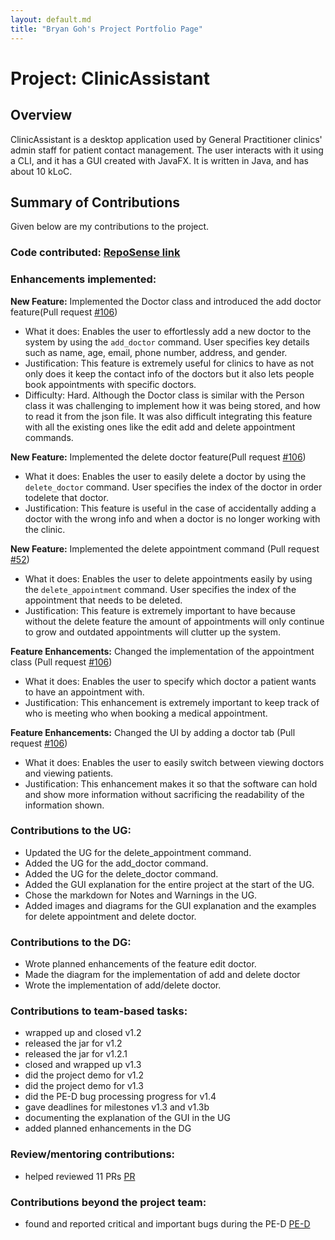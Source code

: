 ```yaml
---
layout: default.md
title: "Bryan Goh's Project Portfolio Page"
---
```


# Project: ClinicAssistant
## Overview
ClinicAssistant is a desktop application used by General Practitioner clinics' admin staff for patient contact management. The user interacts with it using a CLI, and it has a GUI created with JavaFX. It is written in Java, and has about 10 kLoC.
## Summary of Contributions
Given below are my contributions to the project.


### Code contributed: [RepoSense link](https://nus-cs2103-ay2324s1.github.io/tp-dashboard/?search=Bryan-Goh&breakdown=true)

### Enhancements implemented:
**New Feature:** Implemented the Doctor class and introduced the add doctor feature(Pull 
 request [#106](https://github.com/AY2324S1-CS2103T-W09-3/tp/pull/106))
- What it does: Enables the user to effortlessly add a new doctor to the system by using the `add_doctor` command. User specifies key details such as name, age, email, phone number, address, and gender.
- Justification: This feature is extremely useful for clinics to have as not only does it keep the contact info of the doctors but it also lets people book appointments with specific doctors.
- Difficulty: Hard. Although the Doctor class is similar with the Person class it was challenging to implement how it was being stored, and how to read it from the json file. It was also difficult integrating this feature with all the existing ones like the edit add and delete appointment commands.

**New Feature:** Implemented the delete doctor feature(Pull
request [#106](https://github.com/AY2324S1-CS2103T-W09-3/tp/pull/106))
- What it does: Enables the user to easily delete a doctor by using the `delete_doctor` command. User specifies the index of the doctor in order todelete that doctor.
- Justification: This feature is useful in the case of accidentally adding a doctor with the wrong info and when a doctor is no longer working with the clinic.

**New Feature:** Implemented the delete appointment command (Pull
request [#52](https://github.com/AY2324S1-CS2103T-W09-3/tp/pull/52))
- What it does: Enables the user to delete appointments easily by using the `delete_appointment` command. User specifies the index of the appointment that needs to be deleted.
- Justification: This feature is extremely important to have because without the delete feature the amount of appointments will only continue to grow and outdated appointments will clutter up the system.

**Feature Enhancements:** Changed the implementation of the appointment class (Pull
request [#106](https://github.com/AY2324S1-CS2103T-W09-3/tp/pull/106))
- What it does: Enables the user to specify which doctor a patient wants to have an appointment with.
- Justification: This enhancement is extremely important to keep track of who is meeting who when booking a medical appointment.

**Feature Enhancements:** Changed the UI by adding a doctor tab (Pull
request [#106](https://github.com/AY2324S1-CS2103T-W09-3/tp/pull/106))
- What it does: Enables the user to easily switch between viewing doctors and viewing patients.
- Justification: This enhancement makes it so that the software can hold and show more information without sacrificing the readability of the information shown.

### Contributions to the UG:
* Updated the UG for the delete_appointment command.
* Added the UG for the add_doctor command.
* Added the UG for the delete_doctor command.
* Added the GUI explanation for the entire project at the start of the UG.
* Chose the markdown for Notes and Warnings in the UG.
* Added images and diagrams for the GUI explanation and the examples for delete appointment and delete doctor.

### Contributions to the DG:
* Wrote planned enhancements of the feature edit doctor.
* Made the diagram for the implementation of add and delete doctor
* Wrote the implementation of add/delete doctor.

### Contributions to team-based tasks:
* wrapped up and closed v1.2
* released the jar for v1.2
* released the jar for v1.2.1
* closed and wrapped up v1.3
* did the project demo for v1.2
* did the project demo for v1.3
* did the PE-D bug processing progress for v1.4
* gave deadlines for milestones v1.3 and v1.3b
* documenting the explanation of the GUI in the UG
* added planned enhancements in the DG

### Review/mentoring contributions:
* helped reviewed 11 PRs [PR](https://github.com/AY2324S1-CS2103T-W09-3/tp/pulls?q=is%3Apr+is%3Aclosed+reviewed-by%3A%40me)

### Contributions beyond the project team:
* found and reported critical and important bugs during the PE-D [PE-D](https://github.com/Bryan-Goh/ped/issues/created_by/Bryan-Goh)
